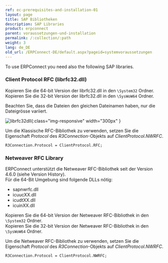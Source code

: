 ```yaml
---
ref: ec-prerequisites-and-installation-01
layout: page
title: SAP Bibliotheken
description: SAP Libraries
product: erpconnect
parent: voraussetzungen-und-installation
permalink: /:collection/:path
weight: 3
lang: de_DE
old_url: /ERPConnect-DE/default.aspx?pageid=systemvoraussetzungen
---
```


To use ERPConnect you need also the following SAP libraries.

### Client Protocol RFC (librfc32.dll)

Kopieren Sie die 64-bit Version der librfc32.dll in den `\System32` Ordner.<br>
Kopieren Sie die 32-bit Version der librfc32.dll in den `\SysWoW64` Ordner.

Beachten Sie, dass die Dateien den gleichen Dateinamen haben, nur die Dateigrösse variiert.

![librfc32dll](/img/content/librfc32dll.png){:class="img-responsive" width="300px" }

Um die Klassische RFC-Bibliothek zu verwenden, setzen Sie die Eigenschaft *Protocol* des *R3Connection*-Objekts auf *ClientProtocol.NWRFC*.

```
R3Connection.Protocol = ClientProtocol.RFC;
```

### Netweaver RFC Library

ERPConnect unterstützt die Netweaver RFC-Bibliothek seit der Version 4.6.0 (siehe Version History).<br>
Für die 64-Bit Umgebung sind folgende DLLs nötig:
- sapnwrfc.dll
- icuucXX.dll
- icudtXX.dll
- icuinXX.dll 

Kopieren Sie die 64-bit Version der Netweaver RFC-Bibliothek in den `\System32` Ordner.<br>
Kopieren Sie die 32-bit Version der Netweaver RFC-Bibliothek in den `\SysWoW64` Ordner.

Um die Netweaver RFC-Bibliothek zu verwenden, setzen Sie die Eigenschaft *Protocol* des *R3Connection*-Objekts auf *ClientProtocol.NWRFC*.

```
R3Connection.Protocol = ClientProtocol.NWRFC;
```
